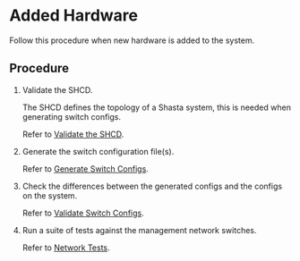 # Added Hardware

Follow this procedure when new hardware is added to the system.

## Procedure

1. Validate the SHCD.

   The SHCD defines the topology of a Shasta system, this is needed when generating switch configs.

   Refer to [Validate the SHCD](validate_shcd.md).

2. Generate the switch configuration file(s).

   Refer to [Generate Switch Configs](generate_switch_configs.md).

3. Check the differences between the generated configs and the configs on the system.

   Refer to [Validate Switch Configs](validate_switch_configs.md).

4. Run a suite of tests against the management network switches.

   Refer to [Network Tests](network_tests.md).